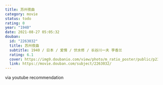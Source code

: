 ```yaml
---
title: 苏州夜曲
category: movie
status: todo
rating: 0
year: "1940"
date: 2021-08-27 05:05:32
douban:
  id: "2263032"
  title: 苏州夜曲
  subtitle: 1940 / 日本 / 爱情 / 伏水修 / 长谷川一夫 李香兰
  rating: 6.1
  cover: https://img9.doubanio.com/view/photo/m_ratio_poster/public/p2372397736.jpg
  link: https://movie.douban.com/subject/2263032/
---
```


via youtube recommendation